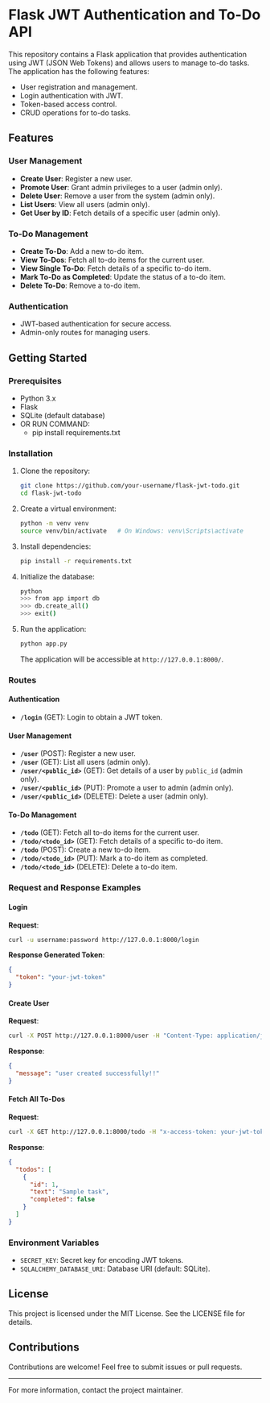 # Flask JWT Authentication and To-Do API

This repository contains a Flask application that provides authentication using JWT (JSON Web Tokens) and allows users to manage to-do tasks. The application has the following features:

- User registration and management.
- Login authentication with JWT.
- Token-based access control.
- CRUD operations for to-do tasks.

## Features

### User Management
- **Create User**: Register a new user.
- **Promote User**: Grant admin privileges to a user (admin only).
- **Delete User**: Remove a user from the system (admin only).
- **List Users**: View all users (admin only).
- **Get User by ID**: Fetch details of a specific user (admin only).

### To-Do Management
- **Create To-Do**: Add a new to-do item.
- **View To-Dos**: Fetch all to-do items for the current user.
- **View Single To-Do**: Fetch details of a specific to-do item.
- **Mark To-Do as Completed**: Update the status of a to-do item.
- **Delete To-Do**: Remove a to-do item.

### Authentication
- JWT-based authentication for secure access.
- Admin-only routes for managing users.

## Getting Started

### Prerequisites
- Python 3.x
- Flask
- SQLite (default database)
- OR RUN COMMAND:
  - pip install requirements.txt

### Installation
1. Clone the repository:
   ```bash
   git clone https://github.com/your-username/flask-jwt-todo.git
   cd flask-jwt-todo
   ```
2. Create a virtual environment:
   ```bash
   python -m venv venv
   source venv/bin/activate   # On Windows: venv\Scripts\activate
   ```
3. Install dependencies:
   ```bash
   pip install -r requirements.txt
   ```
4. Initialize the database:
   ```bash
   python
   >>> from app import db
   >>> db.create_all()
   >>> exit()
   ```
5. Run the application:
   ```bash
   python app.py
   ```
   The application will be accessible at `http://127.0.0.1:8000/`.

### Routes

#### Authentication
- **`/login`** (GET): Login to obtain a JWT token.

#### User Management
- **`/user`** (POST): Register a new user.
- **`/user`** (GET): List all users (admin only).
- **`/user/<public_id>`** (GET): Get details of a user by `public_id` (admin only).
- **`/user/<public_id>`** (PUT): Promote a user to admin (admin only).
- **`/user/<public_id>`** (DELETE): Delete a user (admin only).

#### To-Do Management
- **`/todo`** (GET): Fetch all to-do items for the current user.
- **`/todo/<todo_id>`** (GET): Fetch details of a specific to-do item.
- **`/todo`** (POST): Create a new to-do item.
- **`/todo/<todo_id>`** (PUT): Mark a to-do item as completed.
- **`/todo/<todo_id>`** (DELETE): Delete a to-do item.

### Request and Response Examples

#### Login
**Request**:
```bash
curl -u username:password http://127.0.0.1:8000/login
```
**Response Generated Token**:
```json
{
  "token": "your-jwt-token"
}
```

#### Create User
**Request**:
```bash
curl -X POST http://127.0.0.1:8000/user -H "Content-Type: application/json" -d '{"name": "John", "password": "12345"}'
```
**Response**:
```json
{
  "message": "user created successfully!!"
}
```

#### Fetch All To-Dos
**Request**:
```bash
curl -X GET http://127.0.0.1:8000/todo -H "x-access-token: your-jwt-token"
```
**Response**:
```json
{
  "todos": [
    {
      "id": 1,
      "text": "Sample task",
      "completed": false
    }
  ]
}
```

### Environment Variables
- `SECRET_KEY`: Secret key for encoding JWT tokens.
- `SQLALCHEMY_DATABASE_URI`: Database URI (default: SQLite).

## License
This project is licensed under the MIT License. See the LICENSE file for details.

## Contributions
Contributions are welcome! Feel free to submit issues or pull requests.

---
For more information, contact the project maintainer.
